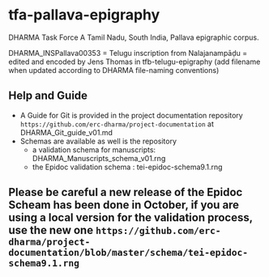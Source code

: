 # tfa-pallava-epigraphy
DHARMA Task Force A Tamil Nadu, South India, Pallava epigraphic corpus.

DHARMA_INSPallava00353 = Telugu inscription from Nalajanampāḍu = edited and encoded by Jens Thomas in tfb-telugu-epigraphy (add filename when updated according to DHARMA file-naming conventions)

## Help and Guide
* A Guide for Git is provided in the project documentation repository `https://github.com/erc-dharma/project-documentation` at DHARMA_Git_guide_v01.md
* Schemas are available as well is the repository
  - a validation schema for manuscripts: DHARMA_Manuscripts_schema_v01.rng
  - the Epidoc validation schema : tei-epidoc-schema9.1.rng

## Please be careful a new release of the Epidoc Scheam has been done in October, if you are using a local version for the validation process, use the new one `https://github.com/erc-dharma/project-documentation/blob/master/schema/tei-epidoc-schema9.1.rng`
